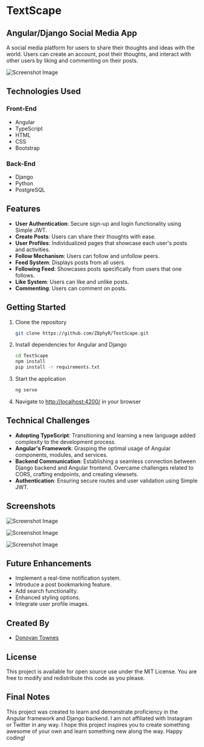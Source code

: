 # TextScape

## Angular/Django Social Media App

A social media platform for users to share their thoughts and ideas with the world. Users can create an account, post their thoughts, and interact with other users by liking and commenting on their posts.

![Screenshot Image](screenshots/TextScape_1.png)

## Technologies Used

### Front-End

* Angular
* TypeScript
* HTML
* CSS
* Bootstrap

### Back-End

* Django
* Python
* PostgreSQL

## Features

* **User Authentication**: Secure sign-up and login functionality using Simple JWT.
* **Create Posts**: Users can share their thoughts with ease.
* **User Profiles**: Individualized pages that showcase each user's posts and activities.
* **Follow Mechanism**: Users can follow and unfollow peers.
* **Feed System**: Displays posts from all users.
* **Following Feed**: Showcases posts specifically from users that one follows.
* **Like System**: Users can like and unlike posts.
* **Commenting**: Users can comment on posts.

## Getting Started

1. Clone the repository

    ```bash
    git clone https://github.com/Z8phyR/TextScape.git
    ```

2. Install dependencies for Angular and Django

    ```bash
    cd TextScape
    npm install
    pip install -r requirements.txt
    ```

3. Start the application

    ```bash
    ng serve
    ```

4. Navigate to <http://localhost:4200/> in your browser

## Technical Challenges

* **Adopting TypeScript**: Transitioning and learning a new language added complexity to the development process.
* **Angular's Framework**: Grasping the optimal usage of Angular components, modules, and services.
* **Backend Communication**: Establishing a seamless connection between Django backend and Angular frontend. Overcame challenges related to CORS, crafting endpoints, and creating viewsets.
* **Authentication**: Ensuring secure routes and user validation using Simple JWT.

## Screenshots

![Screenshot Image](screenshots/TextScape_2.png)

![Screenshot Image](screenshots/TextScape_3.png)

![Screenshot Image](screenshots/TextScape_4.png)

## Future Enhancements

* Implement a real-time notification system.
* Introduce a post bookmarking feature.
* Add search functionality.
* Enhanced styling options.
* Integrate user profile images.

## Created By

* [Donovan Townes](https://discord.gg/yGsBGQAC49)

## License

This project is available for open source use under the MIT License. You are free to modify and redistribute this code as you please.

## Final Notes

This project was created to learn and demonstrate proficiency in the Angular framework and Django backend. I am not affiliated with Instagram or Twitter in any way.
I hope this project inspires you to create something awesome of your own and learn something new along the way. Happy coding!
